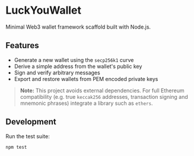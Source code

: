 # LuckYouWallet

Minimal Web3 wallet framework scaffold built with Node.js.

## Features

- Generate a new wallet using the `secp256k1` curve
- Derive a simple address from the wallet's public key
- Sign and verify arbitrary messages
- Export and restore wallets from PEM encoded private keys

> **Note:** This project avoids external dependencies. For full Ethereum
> compatibility (e.g. true `keccak256` addresses, transaction signing and
> mnemonic phrases) integrate a library such as `ethers`.

## Development

Run the test suite:

```bash
npm test
```

